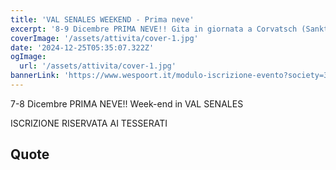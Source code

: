 ```yaml
---
title: 'VAL SENALES WEEKEND - Prima neve'
excerpt: '8-9 Dicembre PRIMA NEVE!! Gita in giornata a Corvatsch (Sankt Moritz)'
coverImage: '/assets/attivita/cover-1.jpg'
date: '2024-12-25T05:35:07.322Z'
ogImage:
  url: '/assets/attivita/cover-1.jpg'
bannerLink: 'https://www.wespoort.it/modulo-iscrizione-evento?society=32ad6a1a-5c52-4665-bf58-5623afdcfb98&event=7761b4e8-89f4-44af-b57d-97c6ced9c3e1'
---
```


7-8 Dicembre PRIMA NEVE!! Week-end in VAL SENALES

ISCRIZIONE RISERVATA AI TESSERATI

## Quote


